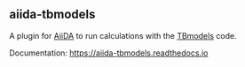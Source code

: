 ## aiida-tbmodels

A plugin for [AiiDA](www.aiida.net) to run calculations with the [TBmodels](http://z2pack.ethz.ch/tbmodels) code.

Documentation: https://aiida-tbmodels.readthedocs.io
